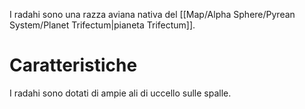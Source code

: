 I radahi sono una razza aviana nativa del [[Map/Alpha Sphere/Pyrean System/Planet Trifectum|pianeta Trifectum]].

# Caratteristiche

I radahi sono dotati di ampie ali di uccello sulle spalle.